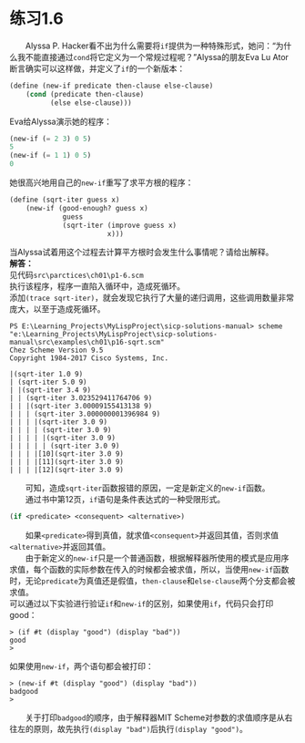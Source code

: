 # 练习1.6
&emsp;&emsp;Alyssa P. Hacker看不出为什么需要将`if`提供为一种特殊形式，她问：“为什么我不能直接通过`cond`将它定义为一个常规过程呢？”Alyssa的朋友Eva Lu Ator断言确实可以这样做，并定义了`if`的一个新版本：  
```lisp
(define (new-if predicate then-clause else-clause)
    (cond (predicate then-clause)
		  (else else-clause)))
```
Eva给Alyssa演示她的程序：
```lisp
(new-if (= 2 3) 0 5)
5
(new-if (= 1 1) 0 5)
0
```
她很高兴地用自己的`new-if`重写了求平方根的程序：
```lisp
(define (sqrt-iter guess x)
	(new-if (good-enough? guess x)
		     guess
			 (sqrt-iter (improve guess x)
			 			x)))
```
当Alyssa试着用这个过程去计算平方根时会发生什么事情呢？请给出解释。  
**解答：**  
见代码`src\parctices\ch01\p1-6.scm`  
执行该程序，程序一直陷入循环中，造成死循环。  
添加`(trace sqrt-iter)`，就会发现它执行了大量的递归调用，这些调用数量非常庞大，以至于造成死循环。  
```shell
PS E:\Learning_Projects\MyLispProject\sicp-solutions-manual> scheme "e:\Learning_Projects\MyLispProject\sicp-solutions-manual\src\examples\ch01\p16-sqrt.scm"
Chez Scheme Version 9.5
Copyright 1984-2017 Cisco Systems, Inc.

|(sqrt-iter 1.0 9)
| (sqrt-iter 5.0 9)
| |(sqrt-iter 3.4 9)
| | (sqrt-iter 3.023529411764706 9)  
| | |(sqrt-iter 3.00009155413138 9)  
| | | (sqrt-iter 3.000000001396984 9)
| | | |(sqrt-iter 3.0 9)
| | | | (sqrt-iter 3.0 9)
| | | | |(sqrt-iter 3.0 9)
| | | | | (sqrt-iter 3.0 9)
| | | |[10](sqrt-iter 3.0 9)
| | | |[11](sqrt-iter 3.0 9)
| | | |[12](sqrt-iter 3.0 9)
```
&emsp;&emsp;可知，造成`sqrt-iter`函数报错的原因，一定是新定义的`new-if`函数。  
&emsp;&emsp;通过书中第12页，`if`语句是条件表达式的一种受限形式。
```lisp
(if <predicate> <consequent> <alternative>)
```
&emsp;&emsp;如果`<predicate>`得到真值，就求值`<consequent>`并返回其值，否则求值`<alternative>`并返回其值。  
&emsp;&emsp;由于新定义的`new-if`只是一个普通函数，根据解释器所使用的模式是应用序求值，每个函数的实际参数在传入的时候都会被求值，所以，当使用`new-if`函数时，无论`predicate`为真值还是假值，`then-clause`和`else-clause`两个分支都会被求值。  
可以通过以下实验进行验证`if`和`new-if`的区别，如果使用`if`，代码只会打印good：  
```shell
> (if #t (display "good") (display "bad"))
good
> 
```
如果使用`new-if`，两个语句都会被打印：
```shell
> (new-if #t (display "good") (display "bad"))
badgood
>
```
&emsp;&emsp;关于打印`badgood`的顺序，由于解释器MIT Scheme对参数的求值顺序是从右往左的原则，故先执行`(display "bad")`后执行`(display "good")`。